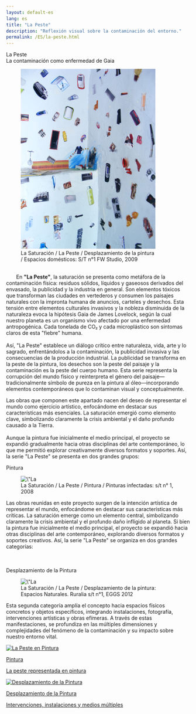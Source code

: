 ```yaml
---
layout: default-es
lang: es
title: "La Peste"
description: "Reflexión visual sobre la contaminación del entorno."
permalink: /ES/la-peste.html
---
```

<div class="titulo">La Peste</div>

<div class="subtitulo">La contaminación como enfermedad de Gaia</div>

<figure class="imagen-con-caption" style="width: 73%;">
  <img src="/assets/img/la-peste-ruido-fweason-024.jpg" alt="La Peste - imagen de contaminación">
  <figcaption>La Saturación / La Peste / Desplazamiento de la pintura / Espacios domésticos: S/T n°1 FW Studio, 2009</figcaption>
</figure>

<p class="parrafo" style="margin-top: 6%;">
  &nbsp;&nbsp;&nbsp;&nbsp;&nbsp;&nbsp;
  En <strong>"La Peste"</strong>, la saturación se presenta como metáfora de la contaminación física: residuos sólidos, líquidos y gaseosos derivados del envasado, la publicidad y la industria en general. Son elementos tóxicos que transforman las ciudades en vertederos y consumen los paisajes naturales con la impronta humana de anuncios, carteles y desechos. Esta tensión entre elementos culturales invasivos y la nobleza disminuida de la naturaleza evoca la hipótesis Gaia de James Lovelock, según la cual nuestro planeta es un organismo vivo afectado por una enfermedad antropogénica. Cada tonelada de CO₂ y cada microplástico son síntomas claros de esta "fiebre" humana.
  <br><br>
  Así, "La Peste" establece un diálogo crítico entre naturaleza, vida, arte y lo sagrado, enfrentándolos a la contaminación, la publicidad invasiva y las consecuencias de la producción industrial. La publicidad se transforma en la peste de la pintura, los desechos son la peste del paisaje y la contaminación es la peste del cuerpo humano. Esta serie representa la corrupción del mundo físico y reinterpreta el género del paisaje—tradicionalmente símbolo de pureza en la pintura al óleo—incorporando elementos contemporáneos que lo contaminan visual y conceptualmente.
</p>

<p class="parrafo">
  Las obras que componen este apartado nacen del deseo de representar el mundo como ejercicio artístico, enfocándome en destacar sus características más esenciales. La saturación emergió como elemento clave, simbolizando claramente la crisis ambiental y el daño profundo causado a la Tierra.
  <br><br>
  Aunque la pintura fue inicialmente el medio principal, el proyecto se expandió gradualmente hacia otras disciplinas del arte contemporáneo, lo que me permitió explorar creativamente diversos formatos y soportes. Así, la serie "La Peste" se presenta en dos grandes grupos:
</p>

<div class=\"subtitulo\">Pintura</div>

<figure class=\"imagen-con-caption\">
  <img src=\"/assets/img/la-peste---pintura01.jpg\" alt=\"La Peste - imagen de contaminación\" loading=\"lazy\">
  <figcaption>La Saturación / La Peste / Pintura / Pinturas infectadas: s/t n° 1, 2008</figcaption>
</figure>
<p class=\"parrafo\">
  Las obras reunidas en este proyecto surgen de la intención artística de representar el mundo, enfocándome en destacar sus características más críticas. La saturación emerge como un elemento central, simbolizando claramente la crisis ambiental y el profundo daño infligido al planeta.
  Si bien la pintura fue inicialmente el medio principal, el proyecto se expandió hacia otras disciplinas del arte contemporáneo, explorando diversos formatos y soportes creativos. Así, la serie "La Peste" se organiza en dos grandes categorías:
</p>
<br><br>
<div class=\"subtitulo\">Desplazamiento de la Pintura</div>

<figure class=\"imagen-con-caption\">
  <img src=\"/assets/img/la-peste-desp-espacio-rural-ruralias01.jpg\" alt=\"La Saturación - Manifestación del Exceso\" loading=\"lazy\">
  <figcaption>La Saturación / La Peste / Desplazamiento de la pintura: Espacios Naturales. Ruralia s/t n°1, EGGS 2012</figcaption>
</figure>

<p class=\"parrafo\">
  Esta segunda categoría amplía el concepto hacia espacios físicos concretos y objetos específicos, integrando instalaciones, fotografía, intervenciones artísticas y obras efímeras. A través de estas manifestaciones, se profundiza en las múltiples dimensiones y complejidades del fenómeno de la contaminación y su impacto sobre nuestro entorno vital.
</p>

<!-- Contenedor de botones para las series -->
<div class="button-container">
    <a href="/ES/peste-pintura.html" class="fancy-button">
        <div class="button-content">
            <img src="/assets/img/animacion-boton-contaminacion-electromagnetica.gif" alt="La Peste en Pintura">
            <p class="title">Pintura</p>
            <p class="subtitle">La peste representada en pintura</p>
        </div>
    </a>
    <a href="/contaminacion-sonora.html" class="fancy-button">
        <div class="button-content">
            <img src="/assets/img/animacion-boton-contaminacion-sonora.gif" alt="Desplazamiento de la Pintura">
            <p class="title">Desplazamiento de la Pintura</p>
            <p class="subtitle">Intervenciones, instalaciones y medios múltiples</p>
        </div>
    </a>
</div>

